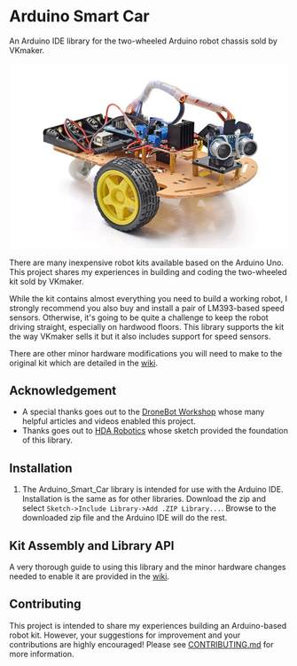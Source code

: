 # Arduino Smart Car
An Arduino IDE library for the two-wheeled Arduino robot chassis sold by VKmaker.

![Two-wheeled Arduino-based robot by VKmaker](https://github.com/Tiogaplanet/Arduino_Smart_Car/raw/master/images/VKmaker02.jpg)

There are many inexpensive robot kits available based on the Arduino Uno.  This project shares my experiences in building and coding the two-wheeled kit sold by VKmaker.

While the kit contains almost everything you need to build a working robot, I strongly recommend you also buy and install a pair of LM393-based speed sensors.  Otherwise, it's going to be quite a challenge to keep the robot driving straight, especially on hardwood floors.  This library supports the kit the way VKmaker sells it but it also includes support for speed sensors.

There are other minor hardware modifications you will need to make to the original kit which are detailed in the [wiki](https://github.com/Tiogaplanet/Arduino_Smart_Car/wiki).

## Acknowledgement
*   A special thanks goes out to the [DroneBot Workshop](https://dronebotworkshop.com) whose many helpful articles and videos enabled this project.
*   Thanks goes out to [HDA Robotics](https://create.arduino.cc/projecthub/hda-robotics/project-1-2wd-obstacle-avoiding-robot-390ef8) whose sketch provided the foundation of this library.

## Installation
1.  The Arduino_Smart_Car library is intended for use with the Arduino IDE.  Installation is the same as for other libraries.  Download the zip and select `Sketch->Include Library->Add .ZIP Library...`.  Browse to the downloaded zip file and the Arduino IDE will do the rest.

## Kit Assembly and Library API
A very thorough guide to using this library and the minor hardware changes needed to enable it are provided in the [wiki](https://github.com/Tiogaplanet/Arduino_Smart_Car/wiki).

## Contributing
This project is intended to share my experiences building an Arduino-based robot kit.  However, your suggestions for improvement and your contributions are highly encouraged!  Please see [CONTRIBUTING.md](https://github.com/Tiogaplanet/Arduino_Smart_Car/blob/master/CONTRIBUTING.md) for more information.
